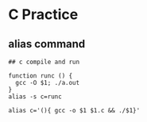 # C Practice


## alias command
```
## c compile and run

function runc () {
  gcc -O $1; ./a.out
}
alias -s c=runc

alias c='(){ gcc -o $1 $1.c && ./$1}'
```
